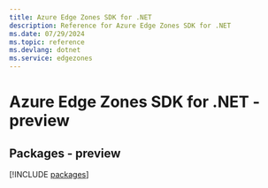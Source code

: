 ```yaml
---
title: Azure Edge Zones SDK for .NET
description: Reference for Azure Edge Zones SDK for .NET
ms.date: 07/29/2024
ms.topic: reference
ms.devlang: dotnet
ms.service: edgezones
---
```

# Azure Edge Zones SDK for .NET - preview
## Packages - preview
[!INCLUDE [packages](edge-zones-index.md)]
